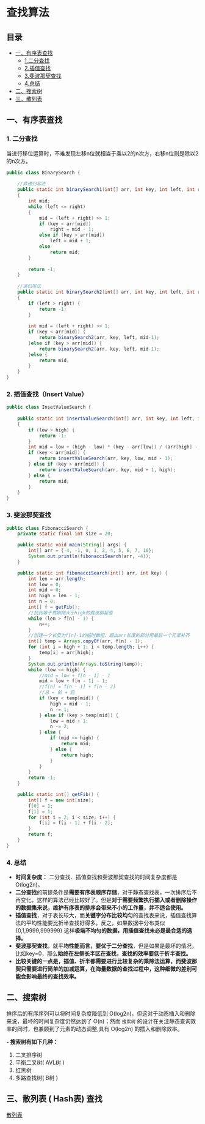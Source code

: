 # 查找算法

## 目录

- [一、有序表查找](#一、有序表查找)
  - [1.二分查找](#二分查找)
  - [2.插值查找](#插值查找)
  - [3.斐波那契查找](#斐波那契查找)
  - [4.总结](#总结)
- [二、搜索树](#搜索树)
- [三、散列表](#散列表)



## 一、有序表查找

### 1. 二分查找

当进行移位运算时，不难发现左移n位就相当于乘以2的n次方，右移n位则是除以2的n次方。

~~~java
public class BinarySearch {
    
    //非递归写法
    public static int binarySearch1(int[] arr, int key, int left, int right)
    {
        int mid;
        while (left <= right)
        {
            mid = (left + right) >> 1;
            if (key < arr[mid])
                right = mid - 1;
            else if (key > arr[mid])
                left = mid + 1;
            else
                return mid;
        }
        
        return -1;
    }
    
    //递归写法
    public static int binarySearch2(int[] arr, int key, int left, int right)
    {
        if (left > right) {
            return -1;
        }
        
        int mid = (left + right) >> 1;
        if (key < arr[mid]) {
            return binarySearch2(arr, key, left, mid-1);
        }else if (key > arr[mid]) {
            return binarySearch2(arr, key, left, mid-1);
        }else {
            return mid;
        }
    }
}
~~~



### 2. 插值查找（Insert Value）

~~~java
public class InsetValueSearch {
    
    public static int insertValueSearch(int[] arr, int key, int left, int right)
    {
        if (low > high) {
            return -1;
        }
        int mid = low + (high - low) * (key - arr[low]) / (arr[high] - arr[low]);
        if (key < arr[mid]) {
            return insertValueSearch(arr, key, low, mid - 1);
        } else if (key > arr[mid]) {
            return insertValueSearch(arr, key, mid + 1, high);
        } else {
            return mid;
        }
    }
}
~~~

### 3. 斐波那契查找

~~~java
public class FibonacciSearch {
    private static final int size = 20;

    public static void main(String[] args) {
        int[] arr = {-4, -1, 0, 1, 2, 4, 5, 6, 7, 10};
        System.out.println(fibonacciSearch(arr, -4));
    }

    public static int fibonacciSearch(int[] arr, int key) {
        int len = arr.length;
        int low = 0;
        int mid = 0;
        int high = len - 1;
        int n = 0;
        int[] f = getFib();
        //找到等于或刚刚大于high的斐波那契值
        while (len > f[n] - 1) {
            n++;
        }
        //创建一个长度为f[n]-1的临时数组，超出arr长度的部分用最后一个元素补齐
        int[] temp = Arrays.copyOf(arr, f[n] - 1);
        for (int i = high + 1; i < temp.length; i++) {
            temp[i] = arr[high];
        }
        System.out.println(Arrays.toString(temp));
        while (low <= high) {
            //mid = low + f[n - 1] - 1
            mid = low + f[n - 1] - 1;
            //f[n] = f[n - 1] + f[n - 2]
            //总 = 前 + 后
            if (key < temp[mid]) {
                high = mid - 1;
                n -= 1;
            } else if (key > temp[mid]) {
                low = mid + 1;
                n -= 2;
            } else {
                if (mid <= high) {
                    return mid;
                } else {
                    return high;
                }
            }
        }
        return -1;
    }

    public static int[] getFib() {
        int[] f = new int[size];
        f[0] = 1;
        f[1] = 1;
        for (int i = 2; i < size; i++) {
            f[i] = f[i - 1] + f[i - 2];
        }
        return f;
    }
}
~~~



### 4. 总结

* **时间复杂度：** 二分查找、插值查找和斐波那契查找的时间复杂度都是 O(log2n)。
* **二分查找**的前提条件是**需要有序表顺序存储**，对于静态查找表，一次排序后不再变化，这样的算法已经比较好了。但是**对于需要频繁执行插入或者删除操作的数据集来说，维护有序表的排序会带来不小的工作量，并不适合使用。**
* **插值查找**，对于表长较大，而**关键字分布比较均匀**的查找表来说，插值查找算法的平均性能要比折半查找好得多。反之，如果数据中分布类似 {0,1,9999,999999} 这样**极端不均匀的数据，用插值查找未必是最合适的选择。**
* **斐波那契查找**，就平**均性能而言，要优于二分查找**，但是如果是最坏的情况，比如key=0，那么**始终在左侧长半区在查找，查找的效率要低于折半查找。**
* **比较关键的一点是，插值、折半都需要进行比较复杂的乘除法运算，而斐波那契只需要进行简单的加减运算，在海量数据的查找过程中，这种细微的差别可能会影响最终的查找效率。**



## 二、搜索树

排序后的有序序列可以将时间复杂度降低到 O(log2n)，但这对于动态插入和删除来说，最坏的时间复杂度仍然达到了 O(n)；然而 `搜索树` 的设计在关注静态查询效率的同时，也兼顾到了元素的动态调整,具有 O(log2n) 的插入和删除效率。

**- 搜索树有如下几种：**

1. 二叉排序树
2. 平衡二叉树( AVL树 )
3. 红黑树
4. 多路查找树( B树 )



## 三、散列表 ( Hash表) 查找

[散列表](https://github.com/OnlyThePiano/Notes/blob/master/数据结构-字典.md)

